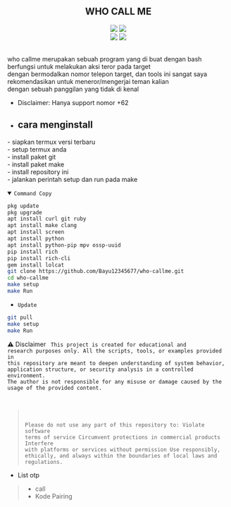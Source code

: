 <h2 align="center">WHO CALL ME</h2>
<p align="center">
  <img src="https://img.shields.io/static/v1?label=language&message=Bourne+Again+Shell&color=green&logo=nano">
  <img src="https://img.shields.io/static/v1?label=Framework&message=Bash+ID&color=green&logo=reddit"><br>
  <img src="https://img.shields.io/github/forks/Bayu12345677/who-callme?logo=git&style=social">
  <img src="https://img.shields.io/github/license/Bayu12345677/who-callme?color=green&logo=apache&style=flat-square">
</p>

<br>
who callme merupakan sebuah program yang di buat dengan bash berfungsi untuk melakukan aksi teror pada target<br>
dengan bermodalkan nomor telepon target, dan tools ini sangat saya rekomendasikan untuk meneror/mengerjai teman kalian<br>
  dengan sebuah panggilan yang tidak di kenal
<br>

- Disclaimer: Hanya support nomor +62
- ## cara menginstall
\- siapkan termux versi terbaru<br>
\- setup termux anda<br>
\- install paket git<br>
\- install paket make<br>
\- install repository ini<br>
\- jalankan perintah setup dan run pada make

<details open><summary><code>Command Copy</code></summary>

```bash
pkg update
pkg upgrade
apt install curl git ruby
apt install make clang
apt install screen
apt install python
apt install python-pip mpv ossp-uuid
pip install rich
pip install rich-cli
gem install lolcat
git clone https://github.com/Bayu12345677/who-callme.git
cd who-callme
make setup
make Run
```

- `Update`
```bash
git pull
make setup
make Run
```

⚠️ Disclaimer
<code>
This project is created for educational and research purposes only.
All the scripts, tools, or examples provided in this repository are meant to deepen understanding of system behavior, application structure, or security analysis in a controlled environment.
The author is not responsible for any misuse or damage caused by the usage of the provided content.
> Please do not use any part of this repository to:
Violate software terms of service
Circumvent protections in commercial products
Interfere with platforms or services without permission
Use responsibly, ethically, and always within the boundaries of local laws and regulations.</code>


</details>

- List otp
> - call<br>
> - Kode Pairing
